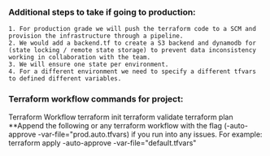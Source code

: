### Additional steps to take if going to production:
    1. For production grade we will push the terraform code to a SCM and provision the infrastructure through a pipeline.
    2. We would add a backend.tf to create a S3 backend and dynamodb for (state locking / remote state storage) to prevent data inconsistency working in collaboration with the team.
    3. We will ensure one state per environment.
    4. For a different environment we need to specify a different tfvars to defined different variables.
    
### Terraform workflow commands for project:
Terraform Workflow
terraform init
terraform validate
terraform plan
  **Append the following or any terraform workflow with the flag (-auto-approve -var-file="prod.auto.tfvars) if you run into any issues.
  For example:
terraform apply -auto-approve -var-file="default.tfvars"